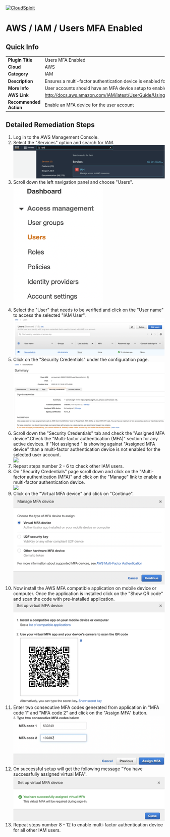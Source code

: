 [![CloudSploit](https://cloudsploit.com/img/logo-new-big-text-100.png "CloudSploit")](https://cloudsploit.com)

# AWS / IAM / Users MFA Enabled

## Quick Info

| | |
|-|-|
| **Plugin Title** | Users MFA Enabled |
| **Cloud** | AWS |
| **Category** | IAM |
| **Description** | Ensures a multi-factor authentication device is enabled for all users within the account |
| **More Info** | User accounts should have an MFA device setup to enable two-factor authentication |
| **AWS Link** | http://docs.aws.amazon.com/IAM/latest/UserGuide/Using_ManagingPasswordPolicies.html |
| **Recommended Action** | Enable an MFA device for the user account |

## Detailed Remediation Steps
1. Log in to the AWS Management Console.
2. Select the "Services" option and search for IAM. </br> <img src="/resources/aws/iam/users-mfa-enabled/step2.png"/>
3. Scroll down the left navigation panel and choose "Users". </br><img src="/resources/aws/iam/users-mfa-enabled/step3.png"/>
4. Select the "User" that needs to be verified and click on the "User name" to access the selected "IAM User".</br><img src="/resources/aws/iam/users-mfa-enabled/step4.png"/>
5. Click on the "Security Credentials" under the configuration page.</br><img src="/resources/aws/iam/users-mfa-enabled/step5.png"/>
6. Scroll down the "Security Credentials" tab and check the "Assigned MFA device".Check the "Multi-factor authentication (MFA)" section for any active devices. If "Not assigned " is showing against "Assigned MFA device" than a multi-factor authentication device is not enabled for the selected user account.</br><img src="/resources/aws/iam/users-mfa-enabled/step6.png"/>
7. Repeat steps number 2 - 6 to check other IAM users.</br>
8. On "Security Credentials" page scroll down and click on the "Multi-factor authentication (MFA)" and click on the "Manage" link to enable a multi-factor authentication device.</br><img src="/resources/aws/iam/users-mfa-enabled/step8.png"/>
9. Click on the "Virtual MFA device" and click on "Continue". </br><img src="/resources/aws/iam/users-mfa-enabled/step9.png"/>
10. Now install the AWS MFA compatible application on mobile device or computer. Once the application is installed click on the "Show QR code" and scan the code with pre-installed application.</br><img src="/resources/aws/iam/users-mfa-enabled/step10.png"/>
11. Enter two consecutive MFA codes generated from application in "MFA code 1" and "MFA code 2" and click on the "Assign MFA" button.</br><img src="/resources/aws/iam/users-mfa-enabled/step11.png"/>
12. On successful setup will get the following message "You have successfully assigned virtual MFA". </br><img src="/resources/aws/iam/users-mfa-enabled/step12.png"/>
13. Repeat steps number 8 - 12 to enable multi-factor authentication device for all other IAM users. </br>
